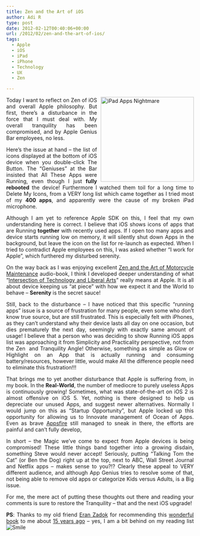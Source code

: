 ```yaml
---
title: Zen and the Art of iOS
author: Adi R
type: post
date: 2012-02-12T00:40:06+00:00
url: /2012/02/zen-and-the-art-of-ios/
tags:
  - Apple
  - iOS
  - iPad
  - iPhone
  - Technology
  - UX
  - Zen

---
```

<p align="justify">
  <a class="thickbox" href="https://i2.wp.com/www.adir1.com/uploads/2012/02/iPad-Apps-Nightmare.png"><img style="background-image: none; border-right-width: 0px; margin: 0px 0px 5px 10px; padding-left: 0px; padding-right: 0px; display: inline; float: right; border-top-width: 0px; border-bottom-width: 0px; border-left-width: 0px; padding-top: 0px" title="iPad Apps Nightmare" border="0" alt="iPad Apps Nightmare" align="right" src="https://i0.wp.com/www.adir1.com/uploads/2012/02/iPad-Apps-Nightmare_thumb.png?resize=250%2C228" width="250" height="228" data-recalc-dims="1" /></a>Today I want to reflect on Zen of iOS and overall Apple philosophy. But first, there’s a disturbance in the force that I must deal with. My overall tranquility has been compromised, and by Apple Genius Bar employees, no less.
</p>

<p align="justify">
  Here’s the issue at hand – the list of icons displayed at the bottom of iOS device when you double-click The Button. The “Geniuses” at the Bar insisted that All These Apps were Running, even though I just <strong>fully rebooted</strong> the device! Furthermore I watched them toil for a long time to Delete My Icons, from a VERY long list which came together as I tried most of my <strong>400 apps</strong>, and apparently were the cause of my broken iPad microphone.
</p>

<p align="justify">
  Although I am yet to reference Apple SDK on this, I feel that my own understanding here is correct. I believe that iOS shows icons of apps that are Running <strong>together</strong> with recently used apps. If I open too many apps and device starts running low on memory, it will silently shut down Apps in the background, but leave the icon on the list for re-launch as expected. When I tried to contradict Apple employees on this, I was asked whether “I work for Apple”, which furthered my disturbed serenity.
</p>

<p align="justify">
  On the way back as I was enjoying excellent <a href="http://www.amazon.com/dp/product/0688002307/?tag=craftonia-20" target="_blank">Zen and the Art of Motorcycle Maintenance</a> audio-book, I think I developed deeper understanding of what “<a href="http://apple.com" target="_blank">Intersection of Technology and Liberal Arts</a>” really means at Apple. It is all about device keeping us “at piece” with how we expect it and the World to behave – <strong>Serenity</strong> is the secret sauce!
</p>

<p align="justify">
  Still, back to the disturbance – I have noticed that this specific “running apps” issue is a source of frustration for many people, even some who don’t know true source, but are still frustrated. This is especially felt with iPhones, as they can’t understand why their device lasts all day on one occasion, but dies prematurely the next day, seemingly with exactly same amount of usage! I believe that a person who was deciding to show Running iOS apps list was approaching it from Simplicity and Practicality perspective, not from the Zen&#160; and Tranquility Angle! Otherwise, something as simple as Glow or Highlight on an App that is actually running and consuming battery/resources, however little, would make All the difference people need to eliminate this frustration!!!
</p>

<p align="justify">
  That brings me to yet another disturbance that Apple is suffering from, in my book. In the <strong>Real-World</strong>, the number of mediocre to purely useless Apps is continuously growing! Sometimes, what was state-of-the-art on iOS 2 is almost offensive on iOS 5. Yet, nothing is there designed to help us depreciate our unused Apps, and suggest newer alternatives. Normally I would jump on this as “Startup Opportunity”, but Apple locked up this opportunity for allowing us to Innovate management of Ocean of Apps. Even as brave <a href="http://appsfire.com/" target="_blank">Appsfire</a> still managed to sneak in there, the efforts are painful and can’t fully develop,
</p>

<p align="justify">
  In short – the Magic we’ve come to expect from Apple devices is being compromised! These little things band together into a growing disdain, something Steve would never accept! Seriously, putting “Talking Tom the Cat” (or Ben the Dog) right up at the top, next to ABC, Wall Street Journal and Netflix apps – makes sense to you?!? Clearly these appeal to VERY different audience, and although App Genius tries to resolve some of that, not being able to remove old apps or categorize Kids versus Adults, is a Big issue.
</p>

<p align="justify">
  For me, the mere act of putting these thoughts out there and reading your comments is sure to restore the Tranquility – that and the next iOS upgrade!
</p>

<p align="justify">
  <strong>PS</strong>: Thanks to my old friend <a href="http://il.linkedin.com/pub/eran-zadok/1/737/214" target="_blank">Eran Zadok</a> for recommending this <a href="http://www.amazon.com/dp/product/0688002307/?tag=craftonia-20" target="_blank">wonderful book</a> to me about <u>15 years ago</u> – yes, I am a bit behind on my reading list <img style="border-bottom-style: none; border-left-style: none; border-top-style: none; border-right-style: none" class="wlEmoticon wlEmoticon-smile" alt="Smile" src="https://i0.wp.com/www.adir1.com/uploads/2012/02/wlEmoticon-smile.png" data-recalc-dims="1" />
</p>